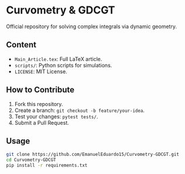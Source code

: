 # Curvometry & GDCGT  
Official repository for solving complex integrals via dynamic geometry.  

## Content  
- `Main_Article.tex`: Full LaTeX article.  
- `scripts/`: Python scripts for simulations.  
- `LICENSE`: MIT License.  

## How to Contribute  
1. Fork this repository.  
2. Create a branch: `git checkout -b feature/your-idea`.  
3. Test your changes: `pytest tests/`.  
4. Submit a Pull Request.

## Usage  
```bash
git clone https://github.com/EmanuelEduardo15/Curvometry-GDCGT.git
cd Curvometry-GDCGT
pip install -r requirements.txt
